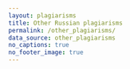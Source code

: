 ```yaml
---
layout: plagiarisms
title: Other Russian plagiarisms
permalink: /other_plagiarisms/
data_source: other_plagiarisms
no_captions: true
no_footer_image: true
---
```

